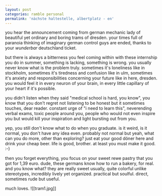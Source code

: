 ```yaml
---
layout: post
categories: ramble personal
permalink: 'nächste haltestelle, albertplatz - en'
---
```

you hear the announcement coming from german mechanic lady of beautiful yet ordinary and boring trams of dresden. your times full of paranoia thinking of imaginary german control guys are ended, thanks to your _wunderbar_ deutschland ticket. 

but there is always a bitterness you feel coming within with these internship you do in summer, something is lacking, something is wrong. you usually never know what is the problem truly. sometimes it's loneliness like in stockholm, sometimes it's tiredness and confusion like in ulm, sometimes it's anxiety and responsibilities concerning your future like in here, dresden. you would feel it in every neuron of your brain, in every little capillary of your heart if it's possible.

you didn't listen when they said "medical school is hard, you know", you know that you don't regret not listening to be honest but it sometimes touches, dear reader. constant urge of "i need to learn this", neverending verbal exams, toxic people around you, people who would not even inspire you but would kill your inspiration and light bursting out from you. 

yep, you still don't know what to do when you graduate. is it weird, is it normal, you don't have any idea even. probably not normal but yeah, what can you do more, other than exploring? just eat your good döner here and drink your cheap beer. life is good, brother. at least you must make it good. :-)

then you forget everything, you focus on your sweet rewe pastry that you got for 1,39 euro. dude, these germans know how to run a bakery, for real. and you know what? they are really sweet usually, quite colorful unlike stereotypes, incredibly lively yet organized. practical but soulful. direct, sometimes rude but useful. 

much loves.
![[tram1.jpg]]
